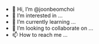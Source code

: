 - 👋 Hi, I’m @joonbeomchoi
- 👀 I’m interested in ...
- 🌱 I’m currently learning ...
- 💞️ I’m looking to collaborate on ...
- 📫 How to reach me ...

<!---
joonbeomchoi/joonbeomchoi is a ✨ special ✨ repository because its `README.md` (this file) appears on your GitHub profile.
You can click the Preview link to take a look at your changes.
--->

